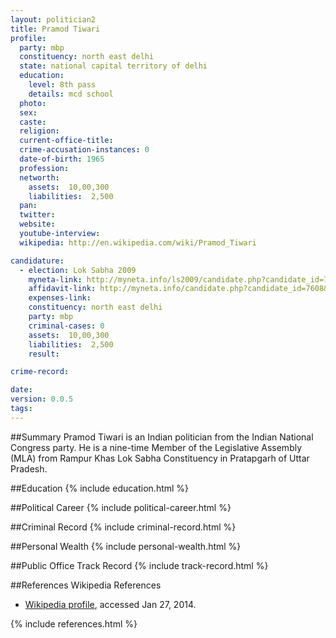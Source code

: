 ```yaml
---
layout: politician2
title: Pramod Tiwari
profile: 
  party: mbp
  constituency: north east delhi
  state: national capital territory of delhi
  education: 
    level: 8th pass
    details: mcd school
  photo: 
  sex: 
  caste: 
  religion: 
  current-office-title: 
  crime-accusation-instances: 0
  date-of-birth: 1965
  profession: 
  networth: 
    assets:  10,00,300
    liabilities:  2,500
  pan: 
  twitter: 
  website: 
  youtube-interview: 
  wikipedia: http://en.wikipedia.com/wiki/Pramod_Tiwari

candidature: 
  - election: Lok Sabha 2009
    myneta-link: http://myneta.info/ls2009/candidate.php?candidate_id=7608
    affidavit-link: http://myneta.info/candidate.php?candidate_id=7608&scan=original
    expenses-link: 
    constituency: north east delhi 
    party: mbp
    criminal-cases: 0
    assets:  10,00,300
    liabilities:  2,500
    result:  

crime-record: 

date: 
version: 0.0.5
tags: 
---
```

##Summary
Pramod Tiwari is an Indian politician from the Indian National Congress party. He is a nine-time Member of the Legislative Assembly (MLA) from Rampur Khas Lok Sabha Constituency in Pratapgarh of Uttar Pradesh.




##Education
{% include education.html %}


##Political Career
{% include political-career.html %}


##Criminal Record
{% include criminal-record.html %}


##Personal Wealth
{% include personal-wealth.html %}


##Public Office Track Record
{% include track-record.html %}


##References
Wikipedia References
- [Wikipedia profile]({{page.profile.wikipedia}}), accessed Jan 27, 2014.



{% include references.html %}